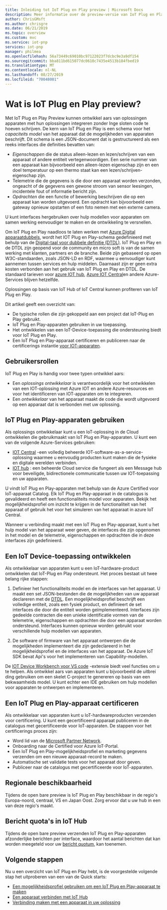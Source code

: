 ```yaml
---
title: Inleiding tot IoT Plug en Play preview | Microsoft Docs
description: Meer informatie over de preview-versie van IoT Plug en Play. IoT Plug en Play is gebaseerd op een open model taal waarmee IoT-apparaten hun mogelijkheden kunnen declareren. IoT-apparaten presen teren een functionaliteits model voor apparaten, wanneer ze verbinding maken met cloud oplossingen zoals Azure IoT Central of partner toepassingen. De Cloud oplossing kan vervolgens automatisch inzicht krijgen in het apparaat en ermee werken, zonder dat u code hoeft te schrijven.
author: ChrisGMsft
ms.author: chrisgre
ms.date: 06/21/2019
ms.topic: overview
ms.custom: mvc
ms.service: iot-pnp
services: iot-pnp
manager: philmea
ms.openlocfilehash: 56a73449c69010bc97122023f7dcbc9e3a9df154
ms.sourcegitcommit: bba811bd615077dc0610c7435e4513b184fbed19
ms.translationtype: MT
ms.contentlocale: nl-NL
ms.lasthandoff: 08/27/2019
ms.locfileid: "70048001"
---
```

# <a name="what-is-iot-plug-and-play-preview"></a>Wat is IoT Plug en Play preview?

Met IoT Plug en Play Preview kunnen ontwikkel aars van oplossingen apparaten met hun oplossingen integreren zonder Inge sloten code te hoeven schrijven. De kern van IoT Plug en Play is een schema voor het _capaciteits model_ van het apparaat dat de mogelijkheden van apparaten beschrijft. Dit schema is een JSON-document dat is gestructureerd als een reeks interfaces die definities bevatten van:

- _Eigenschappen_ die de status alleen-lezen en lezen/schrijven van een apparaat of andere entiteit vertegenwoordigen. Een serie nummer van een apparaat kan bijvoorbeeld een alleen-lezen eigenschap zijn en een doel temperatuur op een thermo staat kan een lezen/schrijven-eigenschap zijn.
- Telemetrie die de gegevens is die door een apparaat worden verzonden, ongeacht of de gegevens een gewone stroom van sensor leesingen, incidentele fout of informatie bericht zijn.
- _Opdrachten_ die een functie of bewerking beschrijven die op een apparaat kan worden uitgevoerd. Een opdracht kan bijvoorbeeld een gateway opnieuw opstarten of een foto nemen met een externe camera.

U kunt interfaces hergebruiken over hulp modellen voor apparaten om samen werking eenvoudiger te maken en de ontwikkeling te versnellen.

Om IoT Plug en Play naadloos te laten werken met [Azure Digital apparaatdubbels](../digital-twins/about-digital-twins.md), wordt het IOT Plug en Play-schema gedefinieerd met behulp van de [Digital-taal voor dubbele definitie (DTDL)](https://github.com/Azure/IoTPlugandPlay/tree/master/DTDL). IoT Plug en Play en de DTDL zijn geopend voor de community en micro soft is van de samen werking met klanten, partners en de branche. Beide zijn gebaseerd op open W3C-standaarden, zoals JSON-LD en RDF, waarmee u eenvoudiger kunt aannemen tussen services en hulp middelen. Daarnaast zijn er geen extra kosten verbonden aan het gebruik van IoT Plug en Play en DTDL. De standaard tarieven voor [azure IOT hub](../iot-hub/about-iot-hub.md), [Azure IOT Central](../iot-central/overview-iot-central.md)en andere Azure-Services blijven hetzelfde.

Oplossingen op basis van IoT Hub of IoT Central kunnen profiteren van IoT Plug en Play.

Dit artikel geeft een overzicht van:

- De typische rollen die zijn gekoppeld aan een project dat IoT-Plug en Play gebruikt.
- IoT Plug en Play-apparaten gebruiken in uw toepassing.
- Het ontwikkelen van een IoT-Device-toepassing die ondersteuning biedt voor IoT Plug en Play.
- Een IoT Plug en Play-apparaat certificeren en publiceren naar de certificerings instantie [voor IOT-apparaten](https://catalog.azureiotsolutions.com/).

## <a name="user-roles"></a>Gebruikersrollen

IoT Plug en Play is handig voor twee typen ontwikkel aars:

- Een _oplossings ontwikkelaar_ is verantwoordelijk voor het ontwikkelen van een IOT-oplossing met Azure IOT en andere Azure-resources en voor het identificeren van IOT-apparaten om te integreren.
- Een _ontwikkelaar_ van het apparaat maakt de code die wordt uitgevoerd op een apparaat dat is verbonden met uw oplossing.

## <a name="use-iot-plug-and-play-devices"></a>IoT Plug en Play-apparaten gebruiken

Als oplossings ontwikkelaar kunt u een IoT-oplossing in de Cloud ontwikkelen die gebruikmaakt van IoT Plug en Play-apparaten. U kunt een van de volgende Azure-Services gebruiken:

- [IOT Central](../iot-central/overview-iot-central.md) -een volledig beheerde IOT-software-as-a-service-oplossing waarmee u eenvoudig producten kunt maken die de fysieke en digitale werelden verbinden.
- [IOT hub](../iot-hub/about-iot-hub.md) : een beheerde Cloud service die fungeert als een Message hub voor beveiligde, bidirectionele communicatie tussen uw IOT-toepassing en uw apparaten.

U vindt IoT Plug en Play-apparaten met behulp van de Azure Certified voor IoT-apparaat Catalog. Elk IoT Plug en Play-apparaat in de catalogus is gevalideerd en heeft een functionaliteits model voor apparaten. Bekijk het mogelijkheidsprofiel om inzicht te krijgen in de functionaliteit van het apparaat of gebruik het voor het simuleren van het apparaat in azure IoT Central.

Wanneer u verbinding maakt met een IoT Plug en Play-apparaat, kunt u het hulp model van het apparaat weer geven, de interfaces die zijn opgenomen in het model en de telemetrie, eigenschappen en opdrachten die in deze interfaces zijn gedefinieerd.

## <a name="develop-an-iot-device-application"></a>Een IoT Device-toepassing ontwikkelen

Als ontwikkelaar van apparaten kunt u een IoT-hardware-product ontwikkelen dat IoT-Plug en Play ondersteunt. Het proces bestaat uit twee belang rijke stappen:

1. Definieer het functionaliteits model en de interfaces van het apparaat. U maakt een set JSON-bestanden die de mogelijkheden van uw apparaat declareren met de [DTDL](https://github.com/Azure/IoTPlugandPlay/tree/master/DTDL). Een mogelijkheidsprofiel beschrijft een volledige entiteit, zoals een fysiek product, en definieert de set interfaces die door die entiteit worden geïmplementeerd. Interfaces zijn gedeelde contracten die een unieke identificatie vormen van de telemetrie, eigenschappen en opdrachten die door een apparaat worden ondersteund. Interfaces kunnen opnieuw worden gebruikt voor verschillende hulp modellen van apparaten.

1. De software of firmware van het apparaat ontwerpen die de mogelijkheden implementeert die zijn gedeclareerd in het mogelijkheidsprofiel en de interfaces van het apparaat. De Azure IoT SDK bevat Api's voor het implementeren van Capability-modellen.

De [IOT Device Workbench voor VS code](https://marketplace.visualstudio.com/items?itemName=vsciot-vscode.vscode-iot-workbench) -extensie biedt veel functies om u te helpen. Als ontwikkel aars van apparaten kunt u bijvoorbeeld de uitbrei ding gebruiken om een skelet C-project te genereren op basis van een bekwaamheids model. U kunt echter een IDE gebruiken om hulp modellen voor apparaten te ontwerpen en implementeren.

## <a name="certify-an-iot-plug-and-play-device"></a>Een IoT Plug en Play-apparaat certificeren

Als ontwikkelaar van apparaten kunt u IoT-hardwareproducten verzenden voor certificering. U kunt een gecertificeerd apparaat publiceren in de catalogus met gecertificeerde voor IoT-apparaten. De stappen voor het certificerings proces zijn:

- Word lid van de [Microsoft Partner Network](https://partner.microsoft.com).
- Onboarding naar de Certified voor Azure IoT-Portal.
- Een IoT Plug en Play-mogelijkheidsprofiel en marketing gegevens verzenden om een nieuwe apparaat-record te maken.
- Automatische set validatie tests voor het apparaat door geven.
- Publiceer naar de catalogus met gecertificeerde voor IoT-apparaten.

## <a name="regional-availability"></a>Regionale beschikbaarheid
Tijdens de open bare preview is IoT Plug en Play beschikbaar in de regio's Europa-noord, centraal, VS en Japan Oost. Zorg ervoor dat u uw hub in een van deze regio's maakt.

## <a name="message-quotas-in-iot-hub"></a>Bericht quota's in IoT Hub
Tijdens de open bare preview verzenden IoT Plug en Play-apparaten afzonderlijke berichten per interface, waardoor het aantal berichten dat kan worden meegeteld voor uw [bericht quotum](../iot-hub/iot-hub-devguide-quotas-throttling.md), kan toenemen.

## <a name="next-steps"></a>Volgende stappen

Nu u een overzicht van IoT Plug en Play hebt, is de voorgestelde volgende stap het uitproberen van een van de Quick starts:

- [Een mogelijkheidsprofiel gebruiken om een IoT Plug en Play-apparaat te maken](./quickstart-create-pnp-device.md)
- [Een apparaat verbinden met IoT Hub](./quickstart-connect-pnp-device.md)
- [Verbinding maken met een apparaat in uw oplossing](./quickstart-connect-pnp-device-solution.md)
